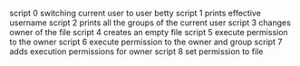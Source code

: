 script 0 switching current user to user betty
script 1 prints effective username
script 2 prints all the groups of the current user
script 3 changes owner of the file
script 4 creates an empty file
script 5 execute permission to the owner
script 6 execute permission to the owner and group
script 7 adds execution permissions for owner
script 8 set permission to file
